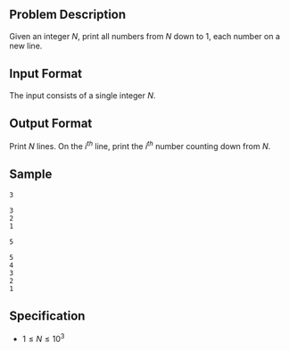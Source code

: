 ## Problem Description
Given an integer $N$, print all numbers from $N$ down to $1$, each number on a new line.

## Input Format
The input consists of a single integer $N$.

## Output Format
Print $N$ lines. On the $i^{th}$ line, print the $i^{th}$ number counting down from $N$.

## Sample

```input1
3
```

```output1
3
2
1
```

```input2
5
```

```output2
5
4
3
2
1
```

## Specification
- $1 \leq N \leq 10^{3}$
